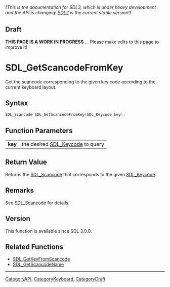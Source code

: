 ###### (This is the documentation for SDL3, which is under heavy development and the API is changing! [SDL2](https://wiki.libsdl.org/SDL2/) is the current stable version!)

## Draft

**THIS PAGE IS A WORK IN PROGRESS** ... Please make edits to this page to improve it!
# SDL_GetScancodeFromKey

Get the scancode corresponding to the given key code according to the current keyboard layout.

## Syntax

```c
SDL_Scancode SDL_GetScancodeFromKey(SDL_Keycode key);

```

## Function Parameters

|             |                                                 |
| ----------- | ----------------------------------------------- |
| **key**     | the desired [SDL_Keycode](SDL_Keycode.md) to query |

## Return Value

Returns the [SDL_Scancode](SDL_Scancode.md) that corresponds to the given
[SDL_Keycode](SDL_Keycode.md).

## Remarks

See [SDL_Scancode](SDL_Scancode.md) for details.

## Version

This function is available since SDL 3.0.0.

## Related Functions

* [SDL_GetKeyFromScancode](SDL_GetKeyFromScancode.md)
* [SDL_GetScancodeName](SDL_GetScancodeName.md)

----
[CategoryAPI](CategoryAPI.md), [CategoryKeyboard](CategoryKeyboard.md), [CategoryDraft](CategoryDraft.md)
